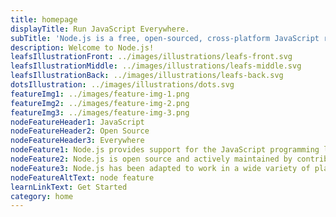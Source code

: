 ```yaml
---
title: homepage
displayTitle: Run JavaScript Everywhere.
subTitle: 'Node.js is a free, open-sourced, cross-platform JavaScript run-time environment that lets developers write command line tools and server-side scripts outside of a browser.'
description: Welcome to Node.js!
leafsIllustrationFront: ../images/illustrations/leafs-front.svg
leafsIllustrationMiddle: ../images/illustrations/leafs-middle.svg
leafsIllustrationBack: ../images/illustrations/leafs-back.svg
dotsIllustration: ../images/illustrations/dots.svg
featureImg1: ../images/feature-img-1.png
featureImg2: ../images/feature-img-2.png
featureImg3: ../images/feature-img-3.png
nodeFeatureHeader1: JavaScript
nodeFeatureHeader2: Open Source
nodeFeatureHeader3: Everywhere
nodeFeature1: Node.js provides support for the JavaScript programming language
nodeFeature2: Node.js is open source and actively maintained by contributors all over the world
nodeFeature3: Node.js has been adapted to work in a wide variety of places
nodeFeatureAltText: node feature
learnLinkText: Get Started
category: home
---
```

